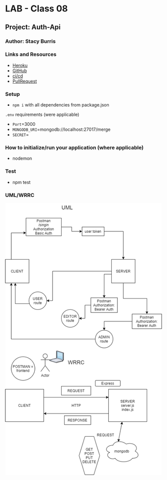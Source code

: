 # LAB - Class 08

## Project: Auth-Api

### Author: Stacy Burris

### Links and Resources

+ [Heroku](https://stacyburris-auth-api.herokuapp.com/)
+ [GitHub](https://github.com/stacyburris/auth-api)
+ [ci/cd]()
+ [PullRequest]()

### Setup

+ `npm i` with all dependencies from package.json

`.env` requirements (were applicable)

+ `Port`=3000
+ `MONGODB_URI`=mongodb://localhost:27017/merge
+ `SECRET`=<secret>

### How to initialize/run your application (where applicable)

+ nodemon

### Test

  + npm test

### UML/WRRC

![UML/WRRC](assets/uml-class08.png)